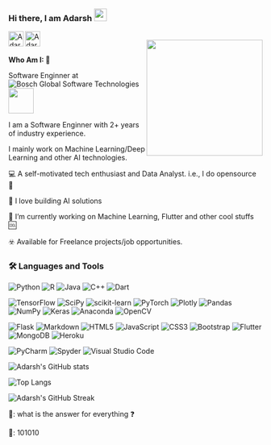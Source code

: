 ### Hi there, I am Adarsh <img src="https://media.giphy.com/media/hvRJCLFzcasrR4ia7z/giphy.gif" width="25px">


<a href="https://www.linkedin.com/in/adarsh-chekodu/">
  <img align="left" alt="Adarsh's LinkedIN" width="30px"  src="https://img.icons8.com/external-justicon-flat-justicon/64/000000/external-linkedin-social-media-justicon-flat-justicon.png"/>
</a>


<a href="mailto: chekodu.adarsh@gmail.com">
  <img align="left" alt="Adarsh's Email" width="30px"  src="https://img.icons8.com/external-justicon-flat-justicon/64/000000/external-gmail-social-media-justicon-flat-justicon.png"/>
</a>

</br>

<img align='right' src="https://media0.giphy.com/media/WFZvB7VIXBgiz3oDXE/giphy.gif" width="230">

</br>

**Who Am I: 🥷**

Software Enginner at ![Bosch Global Software Technologies](https://www.bosch-softwaretechnologies.com/en/)  <img src="https://media3.giphy.com/media/IauL6LvGNlT3ffhcqq/giphy.gif" width="50px">

I am a Software Enginner with 2+ years of industry experience. 

I mainly work on Machine Learning/Deep Learning and other AI technologies.


💻 A self-motivated tech enthusiast and Data Analyst. i.e., I do opensource 📖

🧠 I love building AI solutions

🔭 I’m currently working on Machine Learning, Flutter and other cool stuffs 🆒

☣️ Available for Freelance projects/job opportunities.




### :hammer_and_wrench:  Languages and Tools

![Python](https://img.shields.io/badge/python-3670A0?style=for-the-badge&logo=python&logoColor=ffdd54)
![R](https://img.shields.io/badge/r-%23276DC3.svg?style=for-the-badge&logo=r&logoColor=white)
![Java](https://img.shields.io/badge/java-%23ED8B00.svg?style=for-the-badge&logo=java&logoColor=white)
![C++](https://img.shields.io/badge/c++-%2300599C.svg?style=for-the-badge&logo=c%2B%2B&logoColor=white)
![Dart](https://img.shields.io/badge/dart-%230175C2.svg?style=for-the-badge&logo=dart&logoColor=white)

![TensorFlow](https://img.shields.io/badge/TensorFlow-%23FF6F00.svg?style=for-the-badge&logo=TensorFlow&logoColor=white)
![SciPy](https://img.shields.io/badge/SciPy-%230C55A5.svg?style=for-the-badge&logo=scipy&logoColor=%white)
![scikit-learn](https://img.shields.io/badge/scikit--learn-%23F7931E.svg?style=for-the-badge&logo=scikit-learn&logoColor=white) 
![PyTorch](https://img.shields.io/badge/PyTorch-%23EE4C2C.svg?style=for-the-badge&logo=PyTorch&logoColor=white)
![Plotly](https://img.shields.io/badge/Plotly-%233F4F75.svg?style=for-the-badge&logo=plotly&logoColor=white)
![Pandas](https://img.shields.io/badge/pandas-%23150458.svg?style=for-the-badge&logo=pandas&logoColor=white)
![NumPy](https://img.shields.io/badge/numpy-%23013243.svg?style=for-the-badge&logo=numpy&logoColor=white)
![Keras](https://img.shields.io/badge/Keras-%23D00000.svg?style=for-the-badge&logo=Keras&logoColor=white)
![Anaconda](https://img.shields.io/badge/Anaconda-%2344A833.svg?style=for-the-badge&logo=anaconda&logoColor=white)
![OpenCV](https://img.shields.io/badge/opencv-%23white.svg?style=for-the-badge&logo=opencv&logoColor=white)


![Flask](https://img.shields.io/badge/flask-%23000.svg?style=for-the-badge&logo=flask&logoColor=white)
![Markdown](https://img.shields.io/badge/markdown-%23000000.svg?style=for-the-badge&logo=markdown&logoColor=white)
![HTML5](https://img.shields.io/badge/html5-%23E34F26.svg?style=for-the-badge&logo=html5&logoColor=white)
![JavaScript](https://img.shields.io/badge/javascript-%23323330.svg?style=for-the-badge&logo=javascript&logoColor=%23F7DF1E)
![CSS3](https://img.shields.io/badge/css3-%231572B6.svg?style=for-the-badge&logo=css3&logoColor=white)
![Bootstrap](https://img.shields.io/badge/bootstrap-%23563D7C.svg?style=for-the-badge&logo=bootstrap&logoColor=white)
![Flutter](https://img.shields.io/badge/Flutter-%2302569B.svg?style=for-the-badge&logo=Flutter&logoColor=white)
![MongoDB](https://img.shields.io/badge/MongoDB-%234ea94b.svg?style=for-the-badge&logo=mongodb&logoColor=white)
![Heroku](https://img.shields.io/badge/heroku-%23430098.svg?style=for-the-badge&logo=heroku&logoColor=white)

![PyCharm](https://img.shields.io/badge/pycharm-143?style=for-the-badge&logo=pycharm&logoColor=black&color=black&labelColor=green)
![Spyder](https://img.shields.io/badge/Spyder-838485?style=for-the-badge&logo=spyder%20ide&logoColor=maroon)
![Visual Studio Code](https://img.shields.io/badge/Visual%20Studio%20Code-0078d7.svg?style=for-the-badge&logo=visual-studio-code&logoColor=white)


![Adarsh's GitHub stats](https://github-readme-stats.vercel.app/api?username=chekoduadarsh&show_icons=true&theme=radical) 

![Top Langs](https://github-readme-stats.vercel.app/api/top-langs/?username=chekoduadarsh&layout=compact&theme=dark)

![Adarsh's GitHub Streak](http://github-readme-streak-stats.herokuapp.com?user=chekoduadarsh&theme=dark&date_format=M%20j%5B%2C%20Y%5D)


🤖: what is the answer for everything ❓

:ninja:: 101010
